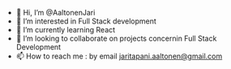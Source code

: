 - 👋 Hi, I’m @AaltonenJari
- 👀 I’m interested in Full Stack development
- 🌱 I’m currently learning React
- 💞️ I’m looking to collaborate on projects concernin Full Stack Development
- 📫 How to reach me : by email jaritapani.aaltonen@gmail.com

<!---
AaltonenJari/AaltonenJari is a ✨ special ✨ repository because its `README.md` (this file) appears on your GitHub profile.
You can click the Preview link to take a look at your changes.
--->
